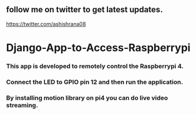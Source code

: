 ## follow me on twitter to get latest updates.
https://twitter.com/ashishrana08

# Django-App-to-Access-Raspberrypi

### This app is developed to remotely control the Raspberrypi 4.

### Connect the LED to GPIO pin 12 and then run the application.

### By installing motion library on pi4 you can do live video streaming.

